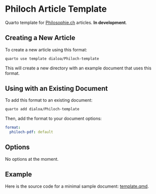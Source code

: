 
# Philoch Article Template

Quarto template for [Philosophie.ch](https://philosophie.ch) articles. __In development__.

## Creating a New Article

To create a new article using this format:

```bash
quarto use template dialoa/Philoch-template
```

This will create a new directory with an example document that uses this format.

## Using with an Existing Document

To add this format to an existing document:

```bash
quarto add dialoa/Philoch-template
```

Then, add the format to your document options:

```yaml
format:
  philoch-pdf: default
```    

## Options

No options at the moment.

## Example

Here is the source code for a minimal sample document: [template.qmd](template.qmd).

